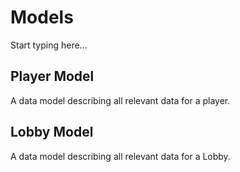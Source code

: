 # Models

Start typing here...

## Player Model

A data model describing all relevant data for a player.

## Lobby Model

A data model describing all relevant data for a Lobby.